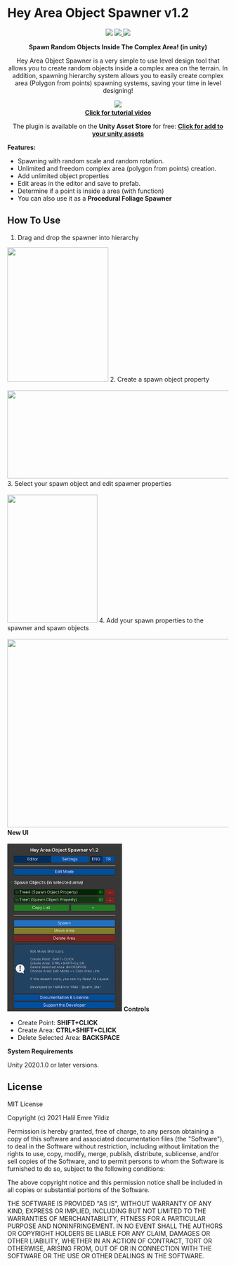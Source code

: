 # Hey Area Object Spawner v1.2

<p align="center">
    <a href="http://u3d.as/27ry" alt="Unity 2020.1+"><img src="https://img.shields.io/badge/Unity-2020.1%2B-blue.svg" /></a>
    <a href="https://github.com/JahnStar/Hey-Area-Object-Spawner/blob/master/LICENSE" alt="License: MIT"><img src="https://img.shields.io/badge/License-MIT-brightgreen.svg" />
    <a href="https://jahnstar.github.io/donate/" target="_blank" rel="noopener" noreferrer alt="Support the Developer">
    <img src="https://img.shields.io/badge/Donate-☕-orange.svg"/></a></a>
    
<p align="center"><b>Spawn Random Objects Inside The Complex Area! (in unity)</b></p><p align="center">
Hey Area Object Spawner is a very simple to use level design tool that allows you to create random objects inside a complex area on the terrain. In addition, spawning hierarchy system allows you to easily create complex area (Polygon from points) spawning systems, saving your time in level designing!</p>

<p align="center">
  <a alt="Developed by Halil Emre Yildiz" href="https://youtu.be/H4_t-tJrEok"><img src="http://img.youtube.com/vi/H4_t-tJrEok/0.jpg"><br><b>Click for tutorial video</b></a>
</p>

<p align="center">The plugin is available on the <b>Unity Asset Store</b> for free: <a href="https://assetstore.unity.com/packages/slug/181716"><b>Click for add to your unity assets</b></a></p>

<b> Features: </b>
* Spawning with random scale and random rotation.
* Unlimited and freedom complex area (polygon from points) creation.
* Add unlimited object properties
* Edit areas in the editor and save to prefab.
* Determine if a point is inside a area (with function)
* You can also use it as a **Procedural Foliage Spawner**

## How To Use
1. Drag and drop the spawner into hierarchy<br>
<img src="https://github.com/JahnStar/Hey-Area-Object-Spawner/blob/master/Assets/HeyAreaSpawner/Tutorial/1.gif" width="230" height="305"/>
2. Create a spawn object property<br><br>
<img src="https://github.com/JahnStar/Hey-Area-Object-Spawner/blob/master/Assets/HeyAreaSpawner/Tutorial/2.gif" width="575" height="200"/>
3. Select your spawn object and edit spawner properties<br><br>
<img src="https://github.com/JahnStar/Hey-Area-Object-Spawner/blob/master/Assets/HeyAreaSpawner/Tutorial/3.gif" width="205" height="291"/>
4. Add your spawn properties to the spawner and spawn objects<br><br>
<img src="https://github.com/JahnStar/Hey-Area-Object-Spawner/blob/master/Assets/HeyAreaSpawner/Tutorial/4.gif" width="692" height="428"/>
<b> New UI </b> <br><br>
<img src="https://github.com/JahnStar/Hey-Area-Object-Spawner/blob/master/Assets/HeyAreaSpawner/Tutorial/0.png" width="261" height="381"/>
<b> Controls </b>

- Create Point: **SHIFT+CLICK**
- Create Area: **CTRL+SHIFT+CLICK**
- Delete Selected Area: **BACKSPACE**

<b> System Requirements </b>

Unity 2020.1.0 or later versions.

## License

MIT License

Copyright (c) 2021 Halil Emre Yildiz

Permission is hereby granted, free of charge, to any person obtaining a copy
of this software and associated documentation files (the "Software"), to deal
in the Software without restriction, including without limitation the rights
to use, copy, modify, merge, publish, distribute, sublicense, and/or sell
copies of the Software, and to permit persons to whom the Software is
furnished to do so, subject to the following conditions:

The above copyright notice and this permission notice shall be included in all
copies or substantial portions of the Software.

THE SOFTWARE IS PROVIDED "AS IS", WITHOUT WARRANTY OF ANY KIND, EXPRESS OR
IMPLIED, INCLUDING BUT NOT LIMITED TO THE WARRANTIES OF MERCHANTABILITY,
FITNESS FOR A PARTICULAR PURPOSE AND NONINFRINGEMENT. IN NO EVENT SHALL THE
AUTHORS OR COPYRIGHT HOLDERS BE LIABLE FOR ANY CLAIM, DAMAGES OR OTHER
LIABILITY, WHETHER IN AN ACTION OF CONTRACT, TORT OR OTHERWISE, ARISING FROM,
OUT OF OR IN CONNECTION WITH THE SOFTWARE OR THE USE OR OTHER DEALINGS IN THE
SOFTWARE.
